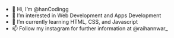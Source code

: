 - 👋 Hi, I’m @hanCodingg
- 👀 I’m interested in Web Development and Apps Development
- 🌱 I’m currently learning HTML, CSS, and Javascript
- 📫 Follow my instagram for further information at @raihannwar_

<!---
hanCodingg/hanCodingg is a ✨ special ✨ repository because its `README.md` (this file) appears on your GitHub profile.
You can click the Preview link to take a look at your changes.
--->
